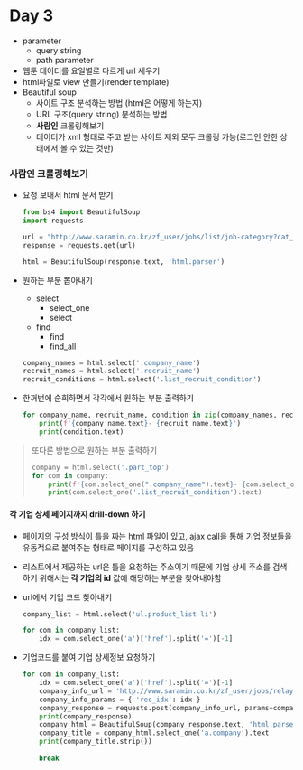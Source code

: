 # Day 3

- parameter
  - query string
  - path parameter
- 웹툰 데이터를 요일별로 다르게 url 세우기
- html파일로 view 만들기(render template)
- Beautiful soup 
  - 사이트 구조 분석하는 방법 (html은 어떻게 하는지)
  - URL 구조(query string) 분석하는 방법
  - **사람인** 크롤링해보기
  - 데이터가 xml 형태로 주고 받는 사이트 제외 모두 크롤링 가능(로그인 안한 상태에서 볼 수 있는 것만)



### 사람인 크롤링해보기

- 요청 보내서 html 문서 받기

  ```python
  from bs4 import BeautifulSoup
  import requests
  
  url = "http://www.saramin.co.kr/zf_user/jobs/list/job-category?cat_cd=404&panel_type=&search_optional_item=n&search_done=y&panel_count=y"
  response = requests.get(url)
  
  html = BeautifulSoup(response.text, 'html.parser')
  
  ```

- 원하는 부분 뽑아내기

  - select
    - select_one
    - select
  - find
    - find
    - find_all

  ```python
  company_names = html.select('.company_name')
  recruit_names = html.select('.recruit_name')
  recruit_conditions = html.select('.list_recruit_condition')
  ```

- 한꺼번에 순회하면서 각각에서 원하는 부분 출력하기

  ```python
  for company_name, recruit_name, condition in zip(company_names, recruit_names, recruit_conditions):
      print(f'{company_name.text}- {recruit_name.text}')
      print(condition.text)
  ```

> 또다른 방법으로 원하는 부분 출력하기
>
> ```python
> company = html.select('.part_top')
> for com in company:
>     print(f'{com.select_one(".company_name").text}- {com.select_one(".recruit_name").text}')
>     print(com.select_one('.list_recruit_condition').text)
> ```



#### 각 기업 상세 페이지까지 drill-down 하기

- 페이지의 구성 방식이 틀을 짜는 html 파일이 있고, ajax call을 통해 기업 정보들을 유동적으로 붙여주는 형태로 페이지를 구성하고 있음
- 리스트에서 제공하는 url은 틀을 요청하는 주소이기 때문에 기업 상세 주소를 검색하기 위해서는 **각 기업의 id** 값에 해당하는 부분을 찾아내야함

- url에서 기업 코드 찾아내기

  ```python
  company_list = html.select('ul.product_list li')
  
  for com in company_list:
      idx = com.select_one('a')['href'].split('=')[-1]
  ```

- 기업코드를 붙여 기업 상세정보 요청하기

  ```python
  for com in company_list:
      idx = com.select_one('a')['href'].split('=')[-1]
      company_info_url = 'http://www.saramin.co.kr/zf_user/jobs/relay/view-ajax'
      company_info_params = { 'rec_idx': idx }
      company_response = requests.post(company_info_url, params=company_info_params)
      print(company_response)
      company_html = BeautifulSoup(company_response.text, 'html.parser')
      company_title = company_html.select_one('a.company').text
      print(company_title.strip())
      
      break
  ```

  